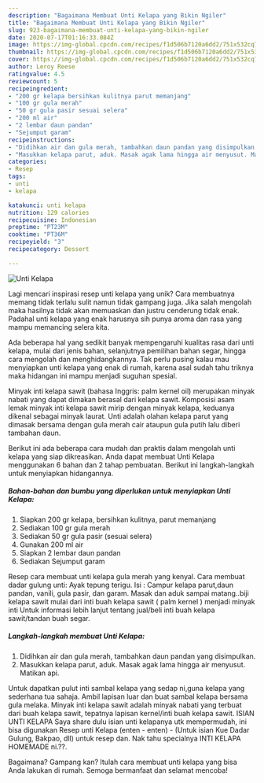 ```yaml
---
description: "Bagaimana Membuat Unti Kelapa yang Bikin Ngiler"
title: "Bagaimana Membuat Unti Kelapa yang Bikin Ngiler"
slug: 923-bagaimana-membuat-unti-kelapa-yang-bikin-ngiler
date: 2020-07-17T01:16:33.084Z
image: https://img-global.cpcdn.com/recipes/f1d506b7120a6dd2/751x532cq70/unti-kelapa-foto-resep-utama.jpg
thumbnail: https://img-global.cpcdn.com/recipes/f1d506b7120a6dd2/751x532cq70/unti-kelapa-foto-resep-utama.jpg
cover: https://img-global.cpcdn.com/recipes/f1d506b7120a6dd2/751x532cq70/unti-kelapa-foto-resep-utama.jpg
author: Leroy Reese
ratingvalue: 4.5
reviewcount: 5
recipeingredient:
- "200 gr kelapa bersihkan kulitnya parut memanjang"
- "100 gr gula merah"
- "50 gr gula pasir sesuai selera"
- "200 ml air"
- "2 lembar daun pandan"
- "Sejumput garam"
recipeinstructions:
- "Didihkan air dan gula merah, tambahkan daun pandan yang disimpulkan."
- "Masukkan kelapa parut, aduk. Masak agak lama hingga air menyusut. Matikan api."
categories:
- Resep
tags:
- unti
- kelapa

katakunci: unti kelapa 
nutrition: 129 calories
recipecuisine: Indonesian
preptime: "PT23M"
cooktime: "PT36M"
recipeyield: "3"
recipecategory: Dessert

---
```



![Unti Kelapa](https://img-global.cpcdn.com/recipes/f1d506b7120a6dd2/751x532cq70/unti-kelapa-foto-resep-utama.jpg)

Lagi mencari inspirasi resep unti kelapa yang unik? Cara membuatnya memang tidak terlalu sulit namun tidak gampang juga. Jika salah mengolah maka hasilnya tidak akan memuaskan dan justru cenderung tidak enak. Padahal unti kelapa yang enak harusnya sih punya aroma dan rasa yang mampu memancing selera kita.

Ada beberapa hal yang sedikit banyak mempengaruhi kualitas rasa dari unti kelapa, mulai dari jenis bahan, selanjutnya pemilihan bahan segar, hingga cara mengolah dan menghidangkannya. Tak perlu pusing kalau mau menyiapkan unti kelapa yang enak di rumah, karena asal sudah tahu triknya maka hidangan ini mampu menjadi suguhan spesial.

Minyak inti kelapa sawit (bahasa Inggris: palm kernel oil) merupakan minyak nabati yang dapat dimakan berasal dari kelapa sawit. Komposisi asam lemak minyak inti kelapa sawit mirip dengan minyak kelapa, keduanya dikenal sebagai minyak laurat. Unti adalah olahan kelapa parut yang dimasak bersama dengan gula merah cair ataupun gula putih lalu diberi tambahan daun.


Berikut ini ada beberapa cara mudah dan praktis dalam mengolah unti kelapa yang siap dikreasikan. Anda dapat membuat Unti Kelapa menggunakan 6 bahan dan 2 tahap pembuatan. Berikut ini langkah-langkah untuk menyiapkan hidangannya.

<!--inarticleads1-->

##### Bahan-bahan dan bumbu yang diperlukan untuk menyiapkan Unti Kelapa:

1. Siapkan 200 gr kelapa, bersihkan kulitnya, parut memanjang
1. Sediakan 100 gr gula merah
1. Sediakan 50 gr gula pasir (sesuai selera)
1. Gunakan 200 ml air
1. Siapkan 2 lembar daun pandan
1. Sediakan Sejumput garam


Resep cara membuat unti kelapa gula merah yang kenyal. Cara membuat dadar gulung unti: Ayak tepung terigu. Isi : Campur kelapa parut,daun pandan, vanili, gula pasir, dan garam. Masak dan aduk sampai matang..biji kelapa sawit mulai dari inti buah kelapa sawit ( palm kernel ) menjadi minyak inti Untuk informasi lebih lanjut tentang jual/beli inti buah kelapa sawit/tandan buah segar. 

<!--inarticleads2-->

##### Langkah-langkah membuat Unti Kelapa:

1. Didihkan air dan gula merah, tambahkan daun pandan yang disimpulkan.
1. Masukkan kelapa parut, aduk. Masak agak lama hingga air menyusut. Matikan api.


Untuk dapatkan pulut inti sambal kelapa yang sedap ni,guna kelapa yang sederhana tua sahaja. Ambil lapisan luar dan buat sambal kelapa bersama gula melaka. Minyak inti kelapa sawit adalah minyak nabati yang terbuat dari buah kelapa sawit, tepatnya lapisan kernel/inti buah kelapa sawit. ISIAN UNTI KELAPA Saya share dulu isian unti kelapanya utk mempermudah, ini bisa digunakan Resep unti Kelapa (enten - enten) - (Untuk isian Kue Dadar Gulung, Bakpao, dll) untuk resep dan. Nak tahu specialnya INTI KELAPA HOMEMADE ni.??. 

Bagaimana? Gampang kan? Itulah cara membuat unti kelapa yang bisa Anda lakukan di rumah. Semoga bermanfaat dan selamat mencoba!
